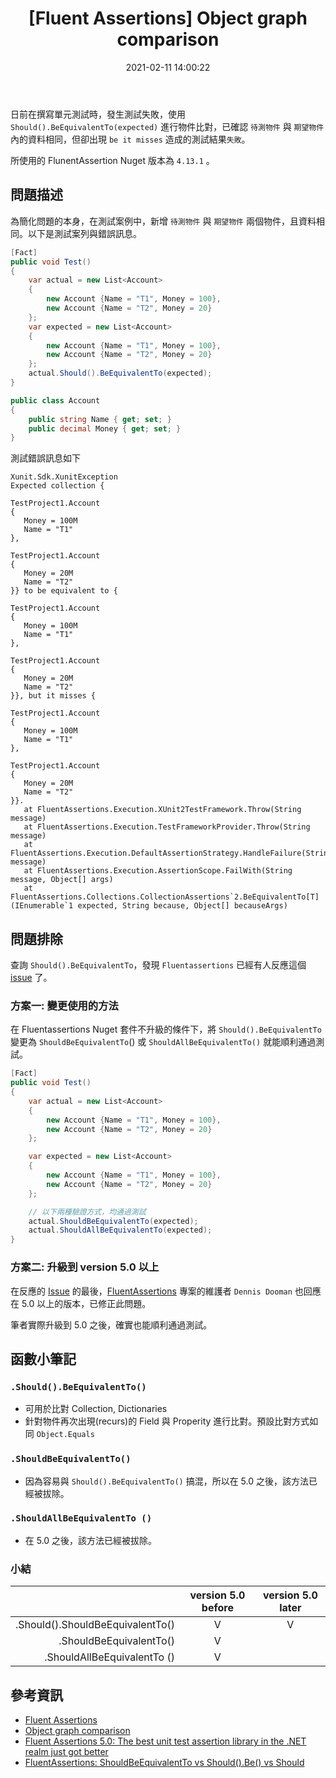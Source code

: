 ﻿---
title: "[Fluent Assertions] Object graph comparison"
description: 使用 FluentAssertions 4.13.1 版進行單元測試時，發現使用 Should().BeEquivalentTo() 比對失敗，在物件內容相同的情況下，仍報告資料不符合。此問題並非資料有誤，而是該方法本身有問題。解決方向為換為 ShouldBeEquivalentTo() 或升級到 5.0 版本以上。
tags:
  - 單元測試
date: 2021-02-11 14:00:22
categories:
  - 測試
keywords:
  - Fluent Assertion
slug: fluent-assertions-object-graph-comparison
lastmod: 2023-01-11T08:52:19.233Z
---

日前在撰寫單元測試時，發生測試失敗，使用 `Should().BeEquivalentTo(expected)` 進行物件比對，已確認 `待測物件` 與 `期望物件` 內的資料相同，但卻出現 `be it misses` 造成的測試結果`失敗`。

所使用的 FlunentAssertion Nuget 版本為 `4.13.1` 。

<!--more-->

## 問題描述

為簡化問題的本身，在測試案例中，新增 `待測物件` 與 `期望物件` 兩個物件，且資料相同。以下是測試案列與錯誤訊息。

```c#
[Fact]
public void Test()
{
    var actual = new List<Account>
    {
        new Account {Name = "T1", Money = 100},
        new Account {Name = "T2", Money = 20}
    };
    var expected = new List<Account>
    {
        new Account {Name = "T1", Money = 100},
        new Account {Name = "T2", Money = 20}
    };
    actual.Should().BeEquivalentTo(expected);
}

public class Account
{
    public string Name { get; set; }
    public decimal Money { get; set; }
}
```

測試錯誤訊息如下

```log
Xunit.Sdk.XunitException
Expected collection {

TestProject1.Account
{
   Money = 100M
   Name = "T1"
},

TestProject1.Account
{
   Money = 20M
   Name = "T2"
}} to be equivalent to {

TestProject1.Account
{
   Money = 100M
   Name = "T1"
},

TestProject1.Account
{
   Money = 20M
   Name = "T2"
}}, but it misses {

TestProject1.Account
{
   Money = 100M
   Name = "T1"
},

TestProject1.Account
{
   Money = 20M
   Name = "T2"
}}.
   at FluentAssertions.Execution.XUnit2TestFramework.Throw(String message)
   at FluentAssertions.Execution.TestFrameworkProvider.Throw(String message)
   at FluentAssertions.Execution.DefaultAssertionStrategy.HandleFailure(String message)
   at FluentAssertions.Execution.AssertionScope.FailWith(String message, Object[] args)
   at FluentAssertions.Collections.CollectionAssertions`2.BeEquivalentTo[T](IEnumerable`1 expected, String because, Object[] becauseArgs)
```

## 問題排除

查詢 `Should().BeEquivalentTo`，發現 `Fluentassertions` 已經有人反應這個 [issue](https://github.com/fluentassertions/fluentassertions/issues/771) 了。

### 方案一: 變更使用的方法

在 Fluentassertions Nuget 套件不升級的條件下，將 `Should().BeEquivalentTo` 變更為 `ShouldBeEquivalentTo`() 或 `ShouldAllBeEquivalentTo()` 就能順利通過測試。

```c#
[Fact]
public void Test()
{
    var actual = new List<Account>
    {
        new Account {Name = "T1", Money = 100},
        new Account {Name = "T2", Money = 20}
    };

    var expected = new List<Account>
    {
        new Account {Name = "T1", Money = 100},
        new Account {Name = "T2", Money = 20}
    };

    // 以下兩種驗證方式，均通過測試
    actual.ShouldBeEquivalentTo(expected);
    actual.ShouldAllBeEquivalentTo(expected);
}
```

### 方案二: 升級到 version 5.0 以上

在反應的 [Issue](https://github.com/fluentassertions/fluentassertions/issues/771) 的最後，[FluentAssertions](https://github.com/fluentassertions) 專案的維護者 `Dennis Dooman` 也回應在 5.0 以上的版本，已修正此問題。

筆者實際升級到 5.0 之後，確實也能順利通過測試。

## 函數小筆記

### `.Should().BeEquivalentTo()`

- 可用於比對 Collection, Dictionaries
- 針對物件再次出現(recurs)的 Field 與 Properity 進行比對。預設比對方式如同 `Object.Equals`

### `.ShouldBeEquivalentTo()`

- 因為容易與 `Should().BeEquivalentTo()` 搞混，所以在 5.0 之後，該方法已經被拔除。

### `.ShouldAllBeEquivalentTo ()`

- 在 5.0 之後，該方法已經被拔除。

### 小結

|                                  | version 5.0 before | version 5.0 later |
| -------------------------------: | :----------------: | :---------------: |
| .Should().ShouldBeEquivalentTo() |         V          |         V         |
|          .ShouldBeEquivalentTo() |         V          |                   |
|      .ShouldAllBeEquivalentTo () |         V          |                   |

## 參考資訊

- [Fluent Assertions](https://fluentassertions.com/)
- [Object graph comparison](https://fluentassertions.com/objectgraphs/)
- [Fluent Assertions 5.0: The best unit test assertion library in the .NET realm just got better](https://www.continuousimprover.com/2018/02/fluent-assertions-50-best-unit-test.html)
- [FluentAssertions: ShouldBeEquivalentTo vs Should().Be() vs Should](https://stackoverflow.com/questions/25925568/fluentassertions-shouldbeequivalentto-vs-should-be-vs-should-beequivalent)
